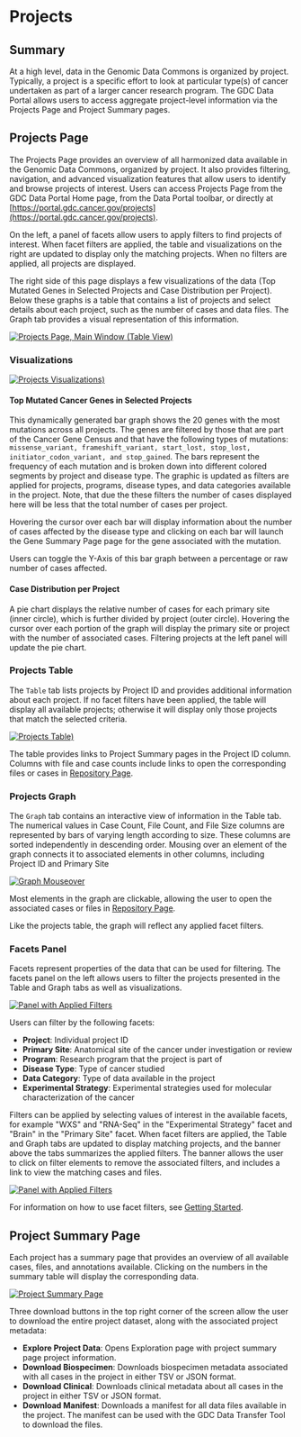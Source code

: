 # Projects

## Summary
At a high level, data in the Genomic Data Commons is organized by project. Typically, a project is a specific effort to look at particular type(s) of cancer undertaken as part of a larger cancer research program. The GDC Data Portal allows users to access aggregate project-level information via the Projects Page and Project Summary pages.

## Projects Page

The Projects Page provides an overview of all harmonized data available in the Genomic Data Commons, organized by project. It also provides filtering, navigation, and advanced visualization features that allow users to identify and browse projects of interest. Users can access Projects Page from the GDC Data Portal Home page, from the Data Portal toolbar, or directly at [https://portal.gdc.cancer.gov/projects](https://portal.gdc.cancer.gov/projects).

On the left, a panel of facets allow users to apply filters to find projects of interest. When facet filters are applied, the table and visualizations on the right are updated to display only the matching projects. When no filters are applied, all projects are displayed.

The right side of this page displays a few visualizations of the data (Top Mutated Genes in Selected Projects and Case Distribution per Project). Below these graphs is a table that contains a list of projects and select details about each project, such as the number of cases and data files. The Graph tab provides a visual representation of this information.

[![Projects Page, Main Window (Table View)](images/gdc-data-portal-project-page.png)](images/gdc-data-portal-project-page.png "Click to see the full image.")

### Visualizations

[![Projects Visualizations)](images/gdc-projects-visualizations.png)](images/gdc-projects-visualizations.png "Click to see the full image.")

#### Top Mutated Cancer Genes in Selected Projects

This dynamically generated bar graph shows the 20 genes with the most mutations across all projects. The genes are filtered by those that are part of the Cancer Gene Census and that have the following types of mutations: `missense_variant, frameshift_variant, start_lost, stop_lost, initiator_codon_variant, and stop_gained`. The bars represent the frequency of each mutation and is broken down into different colored segments by project and disease type. The graphic is updated as filters are applied for projects, programs, disease types, and data categories available in the project. Note, that due the these filters the number of cases displayed here will be less that the total number of cases per project.

Hovering the cursor over each bar will display information about the number of cases affected by the disease type and clicking on each bar will launch the Gene Summary Page page for the gene associated with the mutation.

Users can toggle the Y-Axis of this bar graph between a percentage or raw number of cases affected.

#### Case Distribution per Project

A pie chart displays the relative number of cases for each primary site (inner circle), which is further divided by project (outer circle). Hovering the cursor over each portion of the graph will display the primary site or project with the number of associated cases. Filtering projects at the left panel will update the pie chart.


### Projects Table

The `Table` tab lists projects by Project ID and provides additional information about each project. If no facet filters have been applied, the table will display all available projects; otherwise it will display only those projects that match the selected criteria.

[![Projects Table)](images/gdc-projects-table-view.png)](images/gdc-data-portal-project-page.png "Click to see the full image.")

The table provides links to Project Summary pages in the Project ID column. Columns with file and case counts include links to open the corresponding files or cases in [Repository Page](Repository.md).

### Projects Graph

The `Graph` tab contains an interactive view of information in the Table tab. The numerical values in Case Count, File Count, and File Size columns are represented by bars of varying length according to size. These columns are sorted independently in descending order. Mousing over an element of the graph connects it to associated elements in other columns, including Project ID and Primary Site

[![Graph Mouseover](images/gdc-table-graph-mouse-over.png)](images/gdc-table-graph-mouse-over.png "Click to see the full image.")

Most elements in the graph are clickable, allowing the user to open the associated cases or files in [Repository Page](Repository.md).

Like the projects table, the graph will reflect any applied facet filters.

### Facets Panel

Facets represent properties of the data that can be used for filtering. The facets panel on the left allows users to filter the projects presented in the Table and Graph tabs as well as visualizations.

[![Panel with Applied Filters](images/gdc-data-portal-project-page-facets.png)](images/gdc-data-portal-project-page-facets.png "Click to see the full image.")

Users can filter by the following facets:

*   __Project__: Individual project ID
*   __Primary Site__: Anatomical site of the cancer under investigation or review
*   __Program__: Research program that the project is part of
*   __Disease Type__: Type of cancer studied
*   __Data Category__: Type of data available in the project
*   __Experimental Strategy__: Experimental strategies used for molecular characterization of the cancer

Filters can be applied by selecting values of interest in the available facets, for example "WXS" and "RNA-Seq" in the "Experimental Strategy" facet and "Brain" in the "Primary Site" facet. When facet filters are applied, the Table and Graph tabs are updated to display matching projects, and the banner above the tabs  summarizes the applied filters. The banner allows the user to click on filter elements to remove the associated filters, and includes a link to view the matching cases and files.

[![Panel with Applied Filters](images/panel-with-applied-filters.png)](images/panel-with-applied-filters.png "Click to see the full image.")

For information on how to use facet filters, see [Getting Started](Getting_Started.md#facet-filters).

## Project Summary Page

Each project has a summary page that provides an overview of all available cases, files, and annotations available. Clicking on the numbers in the summary table will display the corresponding data.

[![Project Summary Page](images/gdc-project-entity-page_v2.png)](images/gdc-project-entity-page_v2.png "Click to see the full image.")

Three download buttons in the top right corner of the screen allow the user to download the entire project dataset, along with the associated project metadata:

* __Explore Project Data__: Opens Exploration page with project summary page project information.
* __Download Biospecimen__: Downloads biospecimen metadata associated with all cases in the project in either TSV or JSON format.
* __Download Clinical__: Downloads clinical metadata about all cases in the project in either TSV or JSON format.
* __Download Manifest__: Downloads a manifest for all data files available in the project. The manifest can be used with the GDC Data Transfer Tool to download the files.
